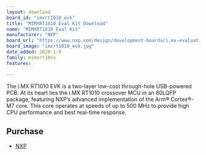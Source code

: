 ```yaml
---
layout: download
board_id: "imxrt1010_evk"
title: "MIMXRT1010 Eval Kit Download"
name: "MIMXRT1010 Eval Kit"
manufacturer: "NXP"
board_url: "https://www.nxp.com/design/development-boards/i.mx-evaluation-and-development-boards/i.mx-rt1010-evaluation-kit:MIMXRT1010-EVK"
board_image: "imxrt1010_evk.jpg"
date_added: 2020-1-8
family: mimxrt10xx
features:

---
```

The i.MX RT1010 EVK is a two-layer low-cost through-hole USB-powered PCB. At its heart lies the i.MX RT1010 crossover MCU in an 80LQFP package, featuring NXP’s advanced implementation of the Arm® Cortex®-M7 core. This core operates at speeds of up to 500 MHz to provide high CPU performance and best real-time response.

## Purchase
* [NXP](https://www.nxp.com/design/development-boards/i.mx-evaluation-and-development-boards/i.mx-rt1010-evaluation-kit:MIMXRT1010-EVK)
